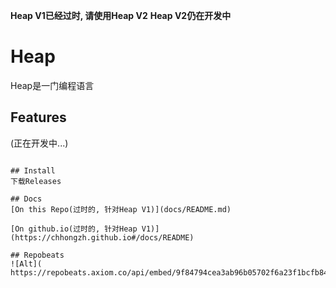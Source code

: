 **Heap V1已经过时, 请使用Heap V2**
**Heap V2仍在开发中**

# Heap
Heap是一门编程语言

## Features
(正在开发中...)
```

## Install
下载Releases

## Docs
[On this Repo(过时的, 针对Heap V1)](docs/README.md)

[On github.io(过时的, 针对Heap V1)](https://chhongzh.github.io#/docs/README)

## Repobeats
![Alt]( https://repobeats.axiom.co/api/embed/9f84794cea3ab96b05702f6a23f1bcfb84164b48.svg)
